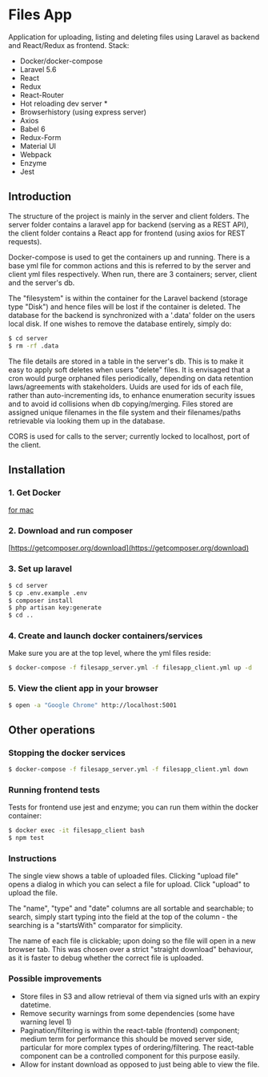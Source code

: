 # Files App #

Application for uploading, listing and deleting files 
using Laravel as backend and React/Redux as frontend. Stack:

* Docker/docker-compose
* Laravel 5.6
* React
* Redux
* React-Router
* Hot reloading dev server *
* Browserhistory (using express server)
* Axios
* Babel 6
* Redux-Form
* Material UI
* Webpack
* Enzyme
* Jest

## Introduction

The structure of the project is mainly in the server and client folders. The server folder 
contains a laravel app for backend (serving as a REST API), the client folder contains a 
React app for frontend (using axios for REST requests).

Docker-compose is used to get the containers up and running. There is a base yml file for common 
actions and this is referred to by the server and client yml files respectively. When run,
 there are 3 containers; server, client and the server's db.
 
The "filesystem" is within the container for the Laravel backend (storage type "Disk") and hence files 
will be lost if the container is deleted. The database for the backend is synchronized with a 
'.data' folder on the users local disk. If one wishes to remove the database entirely, simply do:

```sh
$ cd server
$ rm -rf .data
```

The file details are stored in a table in the server's db. This is to make it easy to apply 
soft deletes when users "delete" files. It is envisaged that a cron would purge orphaned files 
periodically, depending on data retention laws/agreements with stakeholders. Uuids are used 
for ids of each file, rather than auto-incrementing ids, to enhance enumeration security issues and 
to avoid id collisions when  db copying/merging. Files stored are assigned unique filenames in the 
file system and their filenames/paths retrievable via looking them up in the database.

CORS is used for calls to the server; currently locked to localhost, port of the client.

## Installation

### 1. Get Docker
[for mac](https://docs.docker.com/docker-for-mac/install/)

### 2. Download and run composer
[https://getcomposer.org/download](https://getcomposer.org/download)

### 3. Set up laravel
```sh
$ cd server
$ cp .env.example .env
$ composer install
$ php artisan key:generate
$ cd ..
```

### 4. Create and launch docker containers/services
Make sure you are at the top level, where the yml files reside:
```sh
$ docker-compose -f filesapp_server.yml -f filesapp_client.yml up -d
```

### 5. View the client app in your browser

```sh
$ open -a "Google Chrome" http://localhost:5001
```

## Other operations

### Stopping the docker services
```sh
$ docker-compose -f filesapp_server.yml -f filesapp_client.yml down
```

### Running frontend tests

Tests for frontend use jest and enzyme; you can run them within the docker container:

```sh
$ docker exec -it filesapp_client bash
$ npm test
```
 
### Instructions

The single view shows a table of uploaded files. Clicking "upload file" opens 
a dialog in which you can select a file for upload. Click "upload" to 
upload the file.

The "name", "type" and "date" columns are all sortable and searchable; to 
search, simply start typing into the field at the top of the column - the 
searching is a "startsWith" comparator for simplicity.

The name of each file is clickable; upon doing so the file will open in a new browser tab. This 
was chosen over a strict "straight download" behaviour, as it is faster to debug whether the correct 
file is uploaded.

### Possible improvements

* Store files in S3 and allow retrieval of them via signed urls with an 
expiry datetime.
* Remove security warnings from some dependencies (some have warning level 1)
* Pagination/filtering is within the react-table (frontend) component; medium term for 
performance this should be moved server side, particular for more complex types of ordering/filtering. The 
react-table component can be a controlled component for this purpose easily.
* Allow for instant download as opposed to just being able to view the file.
